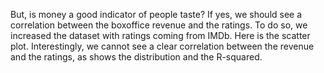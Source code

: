 But, is money a good indicator of people taste? If yes, we should see a correlation between the boxoffice revenue and the ratings. To do so, we increased the dataset with ratings coming from IMDb. Here is the scatter plot. Interestingly, we cannot see a clear correlation between the revenue and the ratings, as shows the distribution and the R-squared.
